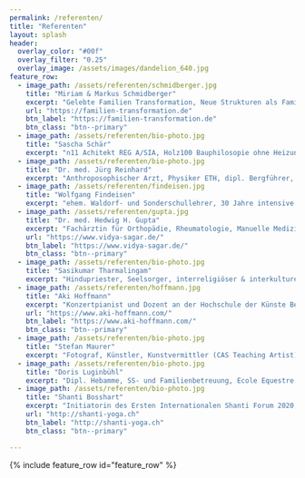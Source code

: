 ```yaml
---
permalink: /referenten/
title: "Referenten"
layout: splash
header:
  overlay_color: "#00f"
  overlay_filter: "0.25"
  overlay_image: /assets/images/dandelion_640.jpg
feature_row:
  - image_path: /assets/referenten/schmidberger.jpg
    title: "Miriam & Markus Schmidberger"
    excerpt: "Gelebte Familien Transformation, Neue Strukturen als Familie und Individuum, Miriam Studium Informatik, Markus Studium Mathematik, Teamleiter Software-Entwicklung, Berlin DE"
    url: "https://familien-transformation.de"
    btn_label: "https://familien-transformation.de"
    btn_class: "btn--primary"
  - image_path: /assets/referenten/bio-photo.jpg
    title: "Sascha Schär"
    excerpt: "n11 Achitekt REG A/SIA, Holz100 Bauphilosopie ohne Heizung, Verdichtetes Bauenim alpinen Raum - kein Wiederspruch, Zweisimmen CH"
  - image_path: /assets/referenten/bio-photo.jpg
    title: "Dr. med. Jürg Reinhard"
    excerpt: "Anthroposophischer Arzt, Physiker ETH, dipl. Bergführer, Buchautor, Thun CH"
  - image_path: /assets/referenten/findeisen.jpg
    title: "Wolfgang Findeisen"
    excerpt: "ehem. Waldorf- und Sonderschullehrer, 30 Jahre intensive Ärzten, Erforschung Zusammenhänge Medizin und Pädagogik, Heiligenberg DE"
  - image_path: /assets/referenten/gupta.jpg
    title: "Dr. med. Hedwig H. Gupta"
    excerpt: "Fachärztin für Orthopädie, Rheumatologie, Manuelle Medizin, Leiterin der vidya sagar Akademie für Ayurveda und Yogatherapie, Asperg DE"  
    url: "https://www.vidya-sagar.de/"
    btn_label: "https://www.vidya-sagar.de/"
    btn_class: "btn--primary"
  - image_path: /assets/referenten/bio-photo.jpg
    title: "Sasikumar Tharmalingam"
    excerpt: "Hindupriester, Seelsorger, interreligiöser & interkultureller Mentor (BE/FAH),Leiter Ayurvedische Küche, Haus der Religionen, Bern CH"
  - image_path: /assets/referenten/hoffmann.jpg
    title: "Aki Hoffmann"
    excerpt: "Konzertpianist und Dozent an der Hochschule der Künste Bern, Bern CH"
    url: "https://www.aki-hoffmann.com/"
    btn_label: "https://www.aki-hoffmann.com/"
    btn_class: "btn--primary"
  - image_path: /assets/referenten/bio-photo.jpg
    title: "Stefan Maurer"
    excerpt: "Fotograf, Künstler, Kunstvermittler (CAS Teaching Artist), Weltreisender, Gründer des Künsterkollektivs MaMi, Projekte im Bereich Kunst, Bildung und Öffentlichkeit, Bern CH"
  - image_path: /assets/referenten/bio-photo.jpg
    title: "Doris Luginbühl"
    excerpt: "Dipl. Hebamme, SS- und Familienbetreuung, Ecole Equestre Esprit de la Légèrete, Globale Verantwortung in einer sich wandelnden Welt, Courtion CH"
  - image_path: /assets/referenten/bio-photo.jpg
    title: "Shanti Bosshart"
    excerpt: "Initiatorin des Ersten Internationalen Shanti Forum 2020, Organisation & Mentorin"
    url: "http://shanti-yoga.ch"
    btn_label: "http://shanti-yoga.ch"
    btn_class: "btn--primary"

---
```


{% include feature_row id="feature_row" %}
